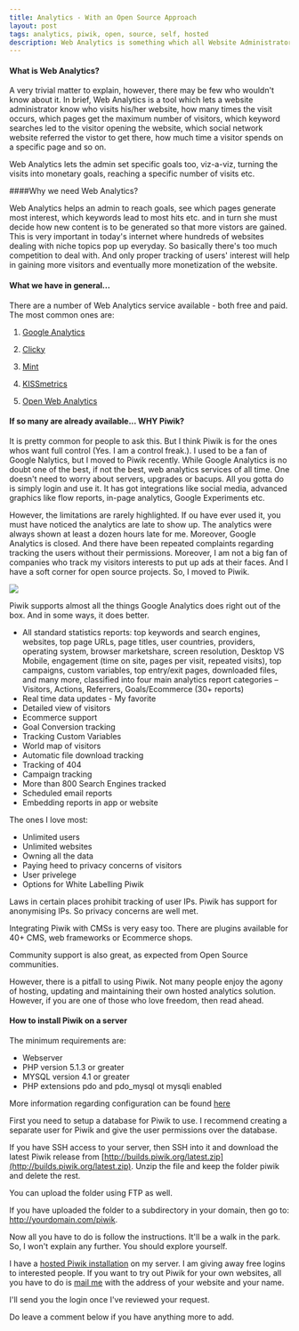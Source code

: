 ```yaml
---
title: Analytics - With an Open Source Approach
layout: post
tags: analytics, piwik, open, source, self, hosted
description: Web Analytics is something which all Website Administrators seek for. However, rarely do we find something which is entirely under our control. Piwik is one tool which changes this situation and gives the reins of web analytics into your very hands.
---
```


#### What is Web Analytics?

A very trivial matter to explain, however, there may be few who wouldn't know about it. In brief, Web Analytics is a tool which lets a website administrator know who visits his/her website, how many times the visit occurs, which pages get the maximum number of visitors, which keyword searches led to the visitor opening the website, which social network website referred the vistor to get there, how much time a visitor spends on a specific page and so on. 

Web Analytics lets the admin set specific goals too, viz-a-viz, turning the visits into monetary goals, reaching a specific number of visits etc.

####Why we need Web Analytics?

Web Analytics helps an admin to reach goals, see which pages generate most interest, which keywords lead to most hits etc. and in turn she must decide how new content is to be generated so that more vistors are gained. This is very important in today's internet where hundreds of websites dealing with niche topics pop up everyday. So basically there's too much competition to deal with. And only proper tracking of users' interest will help in gaining more visitors and eventually more monetization of the website.

#### What we have in general...

There are a number of Web Analytics service available - both free and paid. The most common ones are:

1. [Google Analytics](http://analytics.google.com)

2. [Clicky](http://clicky.com/)

3. [Mint](http://haveamint.com)

4. [KISSmetrics](http://kissmetrics.com)

5. [Open Web Analytics](http://openwebanalytics.com/)


#### If so many are already available... WHY Piwik?

It is pretty common for people to ask this. But I think Piwik is for the ones whos want full control (Yes. I am a control freak.). I used to be a fan of Google Nalytics, but I moved to Piwik recently. While Google Analytics is no doubt one of the best, if not the best, web analytics services of all time. One doesn't need to worry about servers, upgrades or bacups. All you gotta do is simply login and use it. It has got integrations like social media, advanced graphics like flow reports, in-page analytics, Google Experiments etc.

However, the limitations are rarely highlighted. If ou have ever used it, you must have noticed the analytics are late to show up. The analytics were always shown at least a dozen hours late for me. Moreover, Google Analytics is closed. And there have been repeated complaints regarding tracking the users without their permissions. Moreover, I am not a big fan of companies who track my visitors interests to put up ads at their faces. And I have a soft corner for open source projects. So, I moved to Piwik.

<img src="/images/analytics-an-open-source-approach/piwik.jpg">

Piwik supports almost all the things Google Analytics does right out of the box. And in some ways, it does better.

* All standard statistics reports: top keywords and search engines, websites, top page URLs, page titles, user countries, providers, operating system, browser marketshare, screen resolution, Desktop VS Mobile, engagement (time on site, pages per visit, repeated visits), top campaigns, custom variables, top entry/exit pages,  downloaded files, and many more, classified into four main analytics report categories – Visitors, Actions, Referrers, Goals/Ecommerce (30+ reports)
* Real time data updates - My favorite
* Detailed view of visitors
* Ecommerce support
* Goal Conversion tracking
* Tracking Custom Variables
* World map of visitors
* Automatic file download tracking
* Tracking of 404
* Campaign tracking
* More than 800 Search Engines tracked
* Scheduled email reports
* Embedding reports in app or website


The ones I love most:
* Unlimited users
* Unlimited websites
* Owning all the data
* Paying heed to privacy concerns of visitors
* User privelege
* Options for White Labelling Piwik

Laws in certain places prohibit tracking of user IPs. Piwik has support for anonymising IPs. So privacy concerns are well met.

Integrating Piwik with CMSs is very easy too. There are plugins available for 40+ CMS, web frameworks or Ecommerce shops.

Community support is also great, as expected from Open Source communities.

However, there is a pitfall to using Piwik. Not many people enjoy the agony of hosting, updating and maintaining their own hosted analytics solution. However, if you are one of those who love freedom, then read ahead.

#### How to install Piwik on a server

The minimum requirements are:

* Webserver
* PHP version 5.1.3 or greater
* MYSQL version 4.1 or greater
* PHP extensions pdo and pdo_mysql ot mysqli enabled

More information regarding configuration can be found [here](http://piwik.org/docs/requirements/)

First you need to setup a database for Piwik to use. I recommend creating a separate user for Piwik and give the user permissions over the database.

If you have SSH access to your server, then SSH into it and download the latest Piwik release from [http://builds.piwik.org/latest.zip](http://builds.piwik.org/latest.zip).
Unzip the file and keep the folder <span class='word_highlight'>piwik</span> and delete the rest.

You can upload the folder using FTP as well. 

If you have uploaded the folder to a subdirectory in your domain, then go to: <span class="word_highlight">http://yourdomain.com/piwik</span>.

Now all you have to do is follow the instructions. It'll be a walk in the park. So, I won't explain any further. You should explore yourself.

I have a [hosted Piwik installation](http://analytics.linweb.tk) on my server. I am giving away free logins to interested people. If you want to try out Piwik for your own websites, all you have to do is <a href="mailto:sumit@linweb.tk">mail me</a> with the address of your website and your name.

I'll send you the login once I've reviewed your request.

Do leave a comment below if you have anything more to add. 